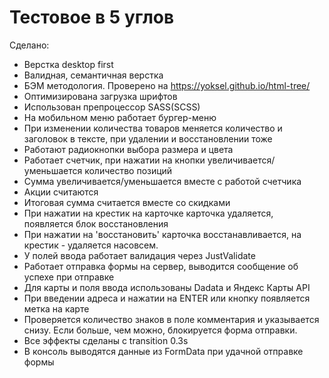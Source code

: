 # Тестовое в 5 углов
Сделано: 
- Верстка desktop first
- Валидная, семантичная верстка
- БЭМ методология. Проверено на https://yoksel.github.io/html-tree/
- Оптимизирована загрузка шрифтов
- Использован препроцессор SASS(SCSS)
- На мобильном меню работает бургер-меню
- При изменении количества товаров меняется количество и заголовок в тексте, при удалении и восстановлении тоже
- Работают радиокнопки выбора размера и цвета
- Работает счетчик, при нажатии на кнопки увеличивается/уменьшается количество позиций
- Сумма увеличивается/уменьшается вместе с работой счетчика
- Акции считаются
- Итоговая сумма считается вместе со скидками
- При нажатии на крестик на карточке карточка удаляется, появляется блок восстановления
- При нажатии на 'восстановить' карточка восстанавливается, на крестик - удаляется насовсем.
- У полей ввода работает валидация через JustValidate
- Работает отправка формы на сервер, выводится сообщение об успехе при отправке
- Для карты и поля ввода использованы Dadata и Яндекс Карты API
- При введении адреса и нажатии на ENTER или кнопку появляется метка на карте
- Проверяется количество знаков в поле комментария и указывается снизу. Если больше, чем можно, блокируется форма отправки.
- Все эффекты сделаны с transition 0.3s
- В консоль выводятся данные из FormData при удачной отправке формы
